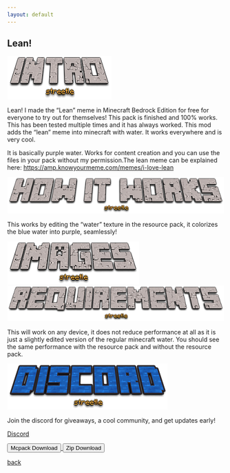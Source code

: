 ```yaml
---
layout: default
---
```


## Lean!

<img src="/all/intro.png" alt="intro">

Lean! I made the “Lean” meme in Minecraft Bedrock Edition for free for everyone to try out for themselves! This pack is finished and 100% works. This has been tested multiple times and it has always worked. This mod adds the “lean” meme into minecraft with water. It works everywhere and is very cool.

It is basically purple water. Works for content creation and you can use the files in your pack without my permission.The lean meme can be explained here: https://amp.knowyourmeme.com/memes/i-love-lean

<img src="/all/how.png" alt="howitworks">

This works by editing the “water” texture in the resource pack, it colorizes the blue water into purple, seamlessly!

<img src="/all/images.png" alt="images">



<img src="/all/req.png" alt="requirements">

This will work on any device, it does not reduce performance at all as it is just a slightly edited version of the regular minecraft water. You should see the same performance with the resource pack and without the resource pack.

<img src="/all/discord.png" alt="discord">

Join the discord for giveaways, a cool community, and get updates early! 

[Discord](./discord)

<a href="/lean/lean-mcpack.mcpack" download="lean-mcpack"> 
<button type="button">Mcpack Download</button> 
</a>

<a href="/lean/lean-zip.zip" download="lean-zip"> 
<button type="button">Zip Download</button> 
</a>

[back](./)
<head>
</head>
